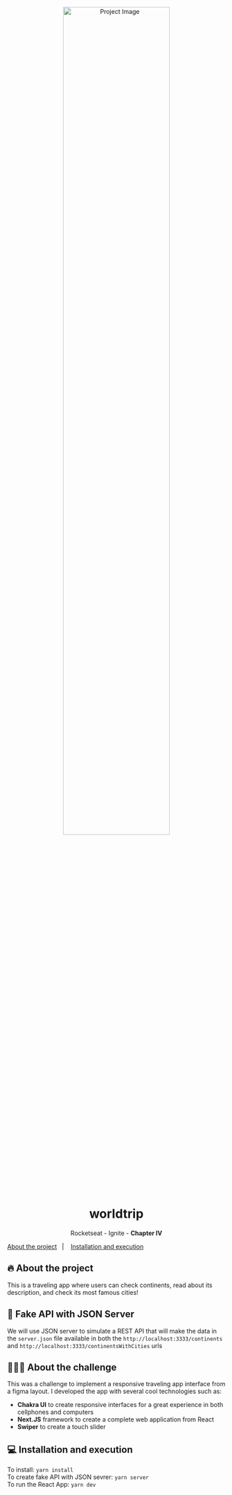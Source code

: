 <p align="center">
    <img width="70%" src="https://imgur.com/Rpvahrb.png" alt="Project Image"/>
</p>

<h1 align="center">worldtrip</h1>

<p align="center">
  <p align="center">Rocketseat - Ignite - <strong>Chapter IV</strong></p>
  <a href="#-about-the-project">About the project</a>&nbsp;&nbsp;&nbsp;|&nbsp;&nbsp;&nbsp;
  <a href="#-installation-and-execution">Installation and execution</a>
</p>

## 🔥 About the project
This is a traveling app where users can check continents, read about its description, and check its most famous cities!

## 🌵 Fake API with JSON Server
We will use JSON server to simulate a REST API that will make the data in the `server.json` file available in both the `http://localhost:3333/continents` and `http://localhost:3333/continentsWithCities` urls

## 👨🏽‍💻 About the challenge
This was a challenge to implement a responsive traveling app interface from a figma layout. I developed the app with several cool technologies such as:
- **Chakra UI** to create responsive interfaces for a great experience in both cellphones and computers
- **Next.JS** framework to create a complete web application from React
- **Swiper** to create a touch slider

## 💻 Installation and execution
To install: `yarn install`<br>
To create fake API with JSON sevrer: `yarn server`<br>
To run the React App: `yarn dev`